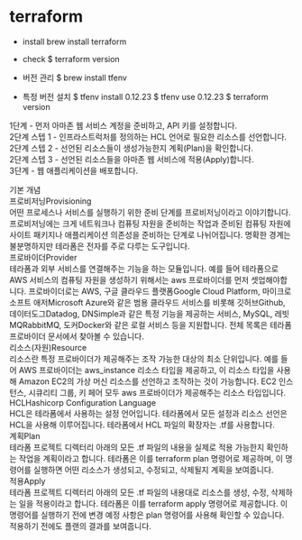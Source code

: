 # terraform

* install
brew install terraform

* check
$ terraform version

* 버전 관리
$ brew install tfenv
* 특정 버전 설치
$ tfenv install 0.12.23
$ tfenv use 0.12.23
$ terraform version

1단계 - 먼저 아마존 웹 서비스 계정을 준비하고, API 키를 설정합니다.  
2단계 스텝 1 - 인프라스트럭처를 정의하는 HCL 언어로 필요한 리소스를 선언합니다.  
2단계 스텝 2 - 선언된 리소스들이 생성가능한지 계획(Plan)을 확인합니다.  
2단계 스텝 3 - 선언된 리소스들을 아마존 웹 서비스에 적용(Apply)합니다.  
3단계 - 웹 애플리케이션을 배포합니다.

기본 개념  
프로비저닝Provisioning  
어떤 프로세스나 서비스를 실행하기 위한 준비 단계를 프로비저닝이라고 이야기합니다. 프로비저닝에는 크게 네트워크나 컴퓨팅 자원을 준비하는 작업과 준비된 컴퓨팅 자원에 사이트 패키지나 애플리케이션 의존성을 준비하는 단계로 나뉘어집니다. 명확한 경계는 불분명하지만 테라폼은 전자를 주로 다루는 도구입니다.  
프로바이더Provider  
테라폼과 외부 서비스를 연결해주는 기능을 하는 모듈입니다. 예를 들어 테라폼으로 AWS 서비스의 컴퓨팅 자원을 생성하기 위해서는 aws 프로바이더를 먼저 셋업해야합니다. 프로바이더로는 AWS, 구글 클라우드 플랫폼Google Cloud Platform, 마이크로소프트 애저Microsoft Azure와 같은 범용 클라우드 서비스를 비롯해 깃허브Github, 데이터도그Datadog, DNSimple과 같은 특정 기능을 제공하는 서비스, MySQL, 레빗MQRabbitMQ, 도커Docker와 같은 로컬 서비스 등을 지원합니다. 전체 목록은 테라폼 프로바이더 문서에서 찾아볼 수 있습니다.  
리소스(자원)Resource  
리소스란 특정 프로바이더가 제공해주는 조작 가능한 대상의 최소 단위입니다. 예를 들어 AWS 프로바이더는 aws_instance 리소스 타입을 제공하고, 이 리소스 타입을 사용해 Amazon EC2의 가상 머신 리소스를 선언하고 조작하는 것이 가능합니다. EC2 인스턴스, 시큐리티 그룹, 키 페어 모두 aws 프로바이더가 제공해주는 리소스 타입입니다.  
HCLHashicorp Configuration Language  
HCL은 테라폼에서 사용하는 설정 언어입니다. 테라폼에서 모든 설정과 리소스 선언은 HCL을 사용해 이루어집니다. 테라폼에서 HCL 파일의 확장자는 .tf를 사용합니다.  
계획Plan  
테라폼 프로젝트 디렉터리 아래의 모든 .tf 파일의 내용을 실제로 적용 가능한지 확인하는 작업을 계획이라고 합니다. 테라폼은 이를 terraform plan 명령어로 제공하며, 이 명령어를 실행하면 어떤 리소스가 생성되고, 수정되고, 삭제될지 계획을 보여줍니다.  
적용Apply  
테라폼 프로젝트 디렉터리 아래의 모든 .tf 파일의 내용대로 리소스를 생성, 수정, 삭제하는 일을 적용이라고 합니다. 테라폼은 이를 terraform apply 명령어로 제공합니다. 이 명령어를 실행하기 전에 변경 예정 사항은 plan 명령어를 사용해 확인할 수 있습니다. 적용하기 전에도 플랜의 결과를 보여줍니다.  

